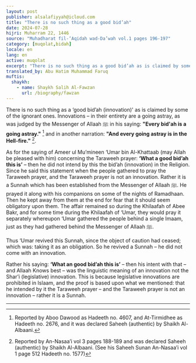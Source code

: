 ```yaml
---
layout: post
publisher: alsalafiyyah@icloud.com
title: "There is no such thing as a good bid’ah"
date: 2024-07-28
hijri: Muharram 22, 1446
source: "Muhadharat fil-‘Aqidah wad-Da’wah vol.1 pages 196-197"
category: [muqolat,bidah]
locale: en
lang: en
active: muqolat
excerpt: "There is no such thing as a good bid’ah as is claimed by some of the ignorant ones. Innovations – in their entirety are a going astray, as was judged by the Messenger of Allah ﷺ."
translated_by: Abu Hatim Muhammad Faruq
muftis:
  shaykh: 
    - name: Shaykh Salih Al-Fawzan
      url: /biography/fawzan
---
```


There is no such thing as a ‘good bid’ah (innovation)' as is claimed by some of the ignorant ones. Innovations – in their entirety are a going astray, as was judged by the Messenger of Allaah ﷺ in his saying: **"Every bid'ah is a going astray."** [^1] and in another narration: **"And every going astray is in the Hell-fire."** [^2].

As for the saying of Ameer ul Mu’mineen ‘Umar bin Al-Khattaab (may Allah be pleased with him) concerning the Taraweeh prayer: **‘What a good bid’ah this is’** – then he did not intend by this the bid’ah (innovation) in the Religion. Since he said this statement when the people gathered to pray the Taraweeh prayer, and the Taraweeh prayer is not an innovation. Rather it is a Sunnah which has been established from the Messenger of Allaah ﷺ. He prayed it along with his companions on some of the nights of Ramadhaan. Then he kept away from them at the end for fear that it should seem obligatory upon them. The affair remained so during the Khilaafah of Abee Bakr, and for some time during the Khilaafah of ‘Umar, they would pray it separately whereupon ‘Umar gathered the people behind a single Imaam, just as they had gathered behind the Messenger of Allaah ﷺ.

Thus ‘Umar revived this Sunnah, since the object of caution had ceased; which was: taking it as an obligation. So he revived a Sunnah – he did not come with an innovation.

Rather his saying: **‘What an good bid’ah this is’** – then his intent with that – and Allaah Knows best – was the linguistic meaning of an innovation not the Shar’i (legislative) innovation. This is because legislative innovations are prohibited in Islaam, and the proof is based upon what we mentioned: that he intended by it the Taraweeh prayer – and the Taraweeh prayer is not an innovation – rather it is a Sunnah.

---
[^1]: Reported by Aboo Dawood as Hadeeth no. 4607, and At-Tirmidhee as Hadeeth no. 2676, and it was declared Saheeh (authentic) by Shaikh Al-Albaani.
[^2]: Reported by An-Nasaa’i vol 3 pages 188-189 and was declared Saheeh (authentic) by Shaikh Al-Albaani. (See his Saheeh Sunan An-Nasaa’i vol 1 page 512 Hadeeth no. 1577)
